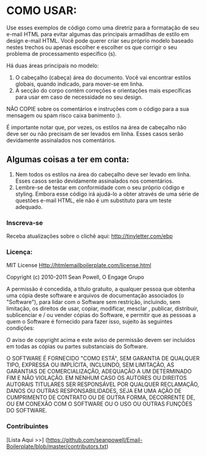 # COMO USAR:
Use esses exemplos de código como uma diretriz para a formatação de seu e-mail HTML para evitar algumas das principais armadilhas de estilo em design e-mail HTML. Você pode querer criar seu próprio modelo baseado nestes trechos ou apenas escolher e escolher os que corrigir o seu problema de processamento específico (s).

Há duas áreas principais no modelo:

1. O cabeçalho (cabeça) área do documento. Você vai encontrar estilos globais, quando indicado, para mover-se em linha.
2. A secção do corpo contém correções e orientações mais específicas para usar em caso de necessidade no seu design.

NÃO COPIE sobre os comentários e instruções com o código para a sua mensagem ou spam risco caixa banimento :).

É importante notar que, por vezes, os estilos na área de cabeçalho não deve ser ou não precisam de ser levados em linha. Esses casos serão devidamente assinalados nos comentários.

## Algumas coisas a ter em conta:

1. Nem todos os estilos na área do cabeçalho deve ser levado em linha. Esses casos serão devidamente assinalados nos comentários.
2. Lembre-se de testar em conformidade com o seu próprio código e styling. Embora esse código irá ajudá-lo a obter através de uma série de questões e-mail HTML, ele não é um substituto para um teste adequado.

### Inscreva-se
Receba atualizações sobre o clichê aqui: http://tinyletter.com/ebp

### Licença:
MIT License
[Http://htmlemailboilerplate.com/license.html](http://htmlemailboilerplate.com/license.html)

Copyright (c) 2010-2011 Sean Powell, O Engage Grupo

A permissão é concedida, a título gratuito, a qualquer pessoa que obtenha uma cópia deste software e arquivos de documentação associados (o "Software"), para lidar com o Software sem restrição, incluindo, sem limitação, os direitos de usar, copiar, modificar, mesclar , publicar, distribuir, sublicenciar e / ou vender cópias do Software, e permitir que as pessoas a quem o Software é fornecido para fazer isso, sujeito às seguintes condições:

O aviso de copyright acima e este aviso de permissão devem ser incluídos em todas as cópias ou partes substanciais do Software.

O SOFTWARE É FORNECIDO "COMO ESTÁ", SEM GARANTIA DE QUALQUER TIPO, EXPRESSA OU IMPLÍCITA, INCLUINDO, SEM LIMITAÇÃO, AS GARANTIAS DE COMERCIALIZAÇÃO, ADEQUAÇÃO A UM DETERMINADO FIM E NÃO VIOLAÇÃO. EM NENHUM CASO OS AUTORES OU DIREITOS AUTORAIS TITULARES SER RESPONSÁVEL POR QUALQUER RECLAMAÇÃO, DANOS OU OUTRAS RESPONSABILIDADES, SEJA EM UMA AÇÃO DE CUMPRIMENTO DE CONTRATO OU DE OUTRA FORMA, DECORRENTE DE, OU EM CONEXÃO COM O SOFTWARE OU O USO OU OUTRAS FUNÇÕES DO SOFTWARE.

### Contribuintes
[Lista Aqui >>] (https://github.com/seanpowell/Email-Boilerplate/blob/master/contributors.txt)
